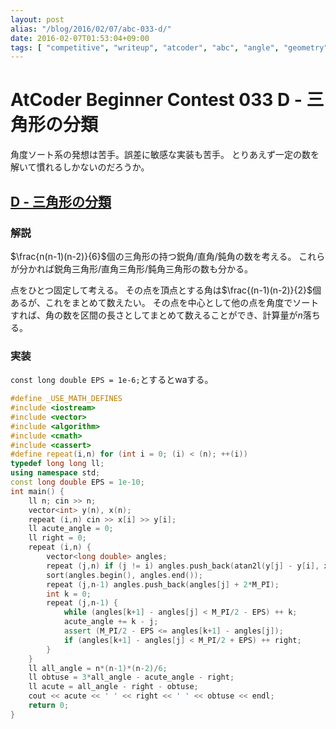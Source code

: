 ```yaml
---
layout: post
alias: "/blog/2016/02/07/abc-033-d/"
date: 2016-02-07T01:53:04+09:00
tags: [ "competitive", "writeup", "atcoder", "abc", "angle", "geometry", "sort" ]
---
```


# AtCoder Beginner Contest 033 D - 三角形の分類

角度ソート系の発想は苦手。誤差に敏感な実装も苦手。
とりあえず一定の数を解いて慣れるしかないのだろうか。

## [D - 三角形の分類](https://beta.atcoder.jp/contests/abc033/tasks/abc033_d)

### 解説

$\frac{n(n-1)(n-2)}{6}$個の三角形の持つ鋭角/直角/鈍角の数を考える。
これらが分かれば鋭角三角形/直角三角形/鈍角三角形の数も分かる。

点をひとつ固定して考える。
その点を頂点とする角は$\frac{(n-1)(n-2)}{2}$個あるが、これをまとめて数えたい。
その点を中心として他の点を角度でソートすれば、角の数を区間の長さとしてまとめて数えることができ、計算量が$n$落ちる。

### 実装

`const long double EPS = 1e-6;`とするとwaする。

``` c++
#define _USE_MATH_DEFINES
#include <iostream>
#include <vector>
#include <algorithm>
#include <cmath>
#include <cassert>
#define repeat(i,n) for (int i = 0; (i) < (n); ++(i))
typedef long long ll;
using namespace std;
const long double EPS = 1e-10;
int main() {
    ll n; cin >> n;
    vector<int> y(n), x(n);
    repeat (i,n) cin >> x[i] >> y[i];
    ll acute_angle = 0;
    ll right = 0;
    repeat (i,n) {
        vector<long double> angles;
        repeat (j,n) if (j != i) angles.push_back(atan2l(y[j] - y[i], x[j] - x[i]));
        sort(angles.begin(), angles.end());
        repeat (j,n-1) angles.push_back(angles[j] + 2*M_PI);
        int k = 0;
        repeat (j,n-1) {
            while (angles[k+1] - angles[j] < M_PI/2 - EPS) ++ k;
            acute_angle += k - j;
            assert (M_PI/2 - EPS <= angles[k+1] - angles[j]);
            if (angles[k+1] - angles[j] < M_PI/2 + EPS) ++ right;
        }
    }
    ll all_angle = n*(n-1)*(n-2)/6;
    ll obtuse = 3*all_angle - acute_angle - right;
    ll acute = all_angle - right - obtuse;
    cout << acute << ' ' << right << ' ' << obtuse << endl;
    return 0;
}
```
